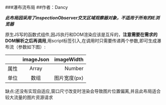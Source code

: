 ###瀑布流布局
##作者：Dancy

***此布局因采用了inspectionObserver交叉区域观察器对象，不适用于所有的IE浏览器***

原生JS写的函数式组件,因JS执行和DOM渲染应该是互斥的，**注意需要在需求的DOM解析之后再调用**,用script标签引入,在调用时只需要传递两个参数,即可生成瀑布流（参数如下图）:

|| imageJson | imageWidth |
|:---|:---:|---:|
|属性|Array|Number|
|单位|数组|图片宽度(px)|

缺点:还没有实现自适应,窗口尺寸改变时渲染会导致图片位置偏离,并且此布局适合较大流量的图片资源请求